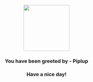 <p align="center">
            <img src="https://raw.githubusercontent.com/PokeAPI/sprites/master/sprites/pokemon/393.png" width="150" height="150">
          </p>
          <h3 align="center">You have been greeted by - <b>Piplup</b></h3>
          <h3 align="center">Have a nice day!</h3>
        